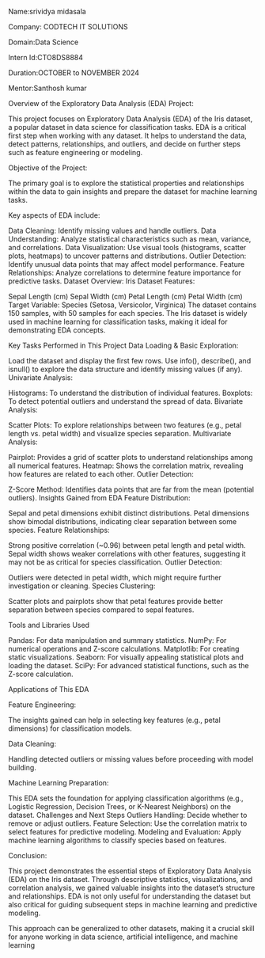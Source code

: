Name:srividya midasala

Company: CODTECH IT SOLUTIONS

Domain:Data Science

Intern Id:CTO8DS8884

Duration:OCTOBER to NOVEMBER 2024

Mentor:Santhosh kumar

Overview of the Exploratory Data Analysis (EDA) Project:

This project focuses on Exploratory Data Analysis (EDA) of the Iris dataset, a popular dataset in data science for classification tasks. EDA is a critical first step when working with any dataset. It helps to understand the data, detect patterns, relationships, and outliers, and decide on further steps such as feature engineering or modeling.

Objective of the Project:

The primary goal is to explore the statistical properties and relationships within the data to gain insights and prepare the dataset for machine learning tasks.

Key aspects of EDA include:

Data Cleaning: Identify missing values and handle outliers.
Data Understanding: Analyze statistical characteristics such as mean, variance, and correlations.
Data Visualization: Use visual tools (histograms, scatter plots, heatmaps) to uncover patterns and distributions.
Outlier Detection: Identify unusual data points that may affect model performance.
Feature Relationships: Analyze correlations to determine feature importance for predictive tasks.
Dataset Overview: Iris Dataset
Features:

Sepal Length (cm)
Sepal Width (cm)
Petal Length (cm)
Petal Width (cm)
Target Variable: Species (Setosa, Versicolor, Virginica)
The dataset contains 150 samples, with 50 samples for each species.
The Iris dataset is widely used in machine learning for classification tasks, making it ideal for demonstrating EDA concepts.

Key Tasks Performed in This Project
Data Loading & Basic Exploration:

Load the dataset and display the first few rows.
Use info(), describe(), and isnull() to explore the data structure and identify missing values (if any).
Univariate Analysis:

Histograms: To understand the distribution of individual features.
Boxplots: To detect potential outliers and understand the spread of data.
Bivariate Analysis:

Scatter Plots: To explore relationships between two features (e.g., petal length vs. petal width) and visualize species separation.
Multivariate Analysis:

Pairplot: Provides a grid of scatter plots to understand relationships among all numerical features.
Heatmap: Shows the correlation matrix, revealing how features are related to each other.
Outlier Detection:

Z-Score Method: Identifies data points that are far from the mean (potential outliers).
Insights Gained from EDA
Feature Distribution:

Sepal and petal dimensions exhibit distinct distributions.
Petal dimensions show bimodal distributions, indicating clear separation between some species.
Feature Relationships:

Strong positive correlation (~0.96) between petal length and petal width.
Sepal width shows weaker correlations with other features, suggesting it may not be as critical for species classification.
Outlier Detection:

Outliers were detected in petal width, which might require further investigation or cleaning.
Species Clustering:

Scatter plots and pairplots show that petal features provide better separation between species compared to sepal features.

Tools and Libraries Used

Pandas: For data manipulation and summary statistics.
NumPy: For numerical operations and Z-score calculations.
Matplotlib: For creating static visualizations.
Seaborn: For visually appealing statistical plots and loading the dataset.
SciPy: For advanced statistical functions, such as the Z-score calculation.

Applications of This EDA

Feature Engineering:

The insights gained can help in selecting key features (e.g., petal dimensions) for classification models.

Data Cleaning:

Handling detected outliers or missing values before proceeding with model building.

Machine Learning Preparation:

This EDA sets the foundation for applying classification algorithms (e.g., Logistic Regression, Decision Trees, or K-Nearest Neighbors) on the dataset.
Challenges and Next Steps
Outliers Handling: Decide whether to remove or adjust outliers.
Feature Selection: Use the correlation matrix to select features for predictive modeling.
Modeling and Evaluation: Apply machine learning algorithms to classify species based on features.

Conclusion:

This project demonstrates the essential steps of Exploratory Data Analysis (EDA) on the Iris dataset. Through descriptive statistics, visualizations, and correlation analysis, we gained valuable insights into the dataset’s structure and relationships. EDA is not only useful for understanding the dataset but also critical for guiding subsequent steps in machine learning and predictive modeling.

This approach can be generalized to other datasets, making it a crucial skill for anyone working in data science, artificial intelligence, and machine learning
